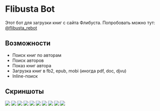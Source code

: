 # Flibusta Bot

Этот бот для загрузки книг с сайта Флибуста.
Попробовать можно тут: [@flibusta_rebot](https://www.t.me/flibusta_rebot)

## Возможности
* Поиск книг по авторам
* Поиск авторов
* Показ книг автора
* Загрузка книг в fb2, epub, mobi (иногда pdf, doc, djvu)
* Inline-поиск

## Скриншоты
![](/pics/screenshot_1.jpg) ![](/pics/screenshot_2.jpg) ![](/pics/screenshot_3.jpg) ![](/pics/screenshot_4.jpg) ![](/pics/screenshot_5.jpg)
![](/pics/screenshot_6.jpg) ![](/pics/screenshot_7.jpg) ![](/pics/screenshot_8.jpg) ![](/pics/screenshot_9.jpg) ![](/pics/screenshot_10.jpg)
